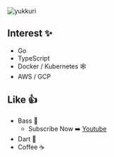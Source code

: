![yukkuri](https://user-images.githubusercontent.com/21375602/125089696-8a872500-e109-11eb-91e3-1dce4c4910e1.jpeg)

## Interest ✨
- Go
- TypeScript
- Docker / Kubernetes :spider_web:
- AWS / GCP

## Like 👍
- Bass :guitar:
  - Subscribe Now ➡️ [Youtube](https://www.youtube.com/channel/UCtVbWDfFQaunsnRydi9uOog)
- Dart 🎯
- Coffee :coffee:
